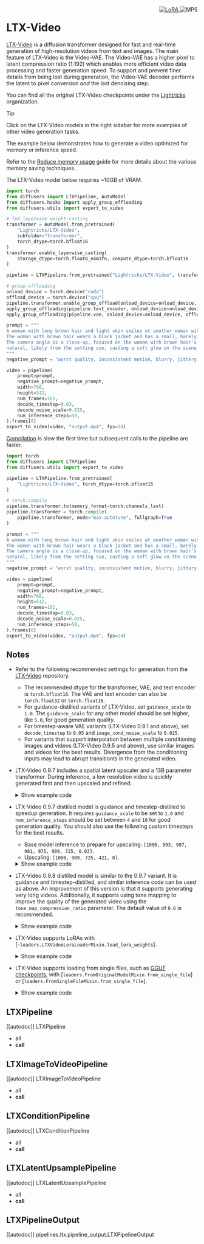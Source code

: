 <!-- Copyright 2025 The HuggingFace Team. All rights reserved.
#
# Licensed under the Apache License, Version 2.0 (the "License");
# you may not use this file except in compliance with the License.
# You may obtain a copy of the License at
#
#     http://www.apache.org/licenses/LICENSE-2.0
#
# Unless required by applicable law or agreed to in writing, software
# distributed under the License is distributed on an "AS IS" BASIS,
# WITHOUT WARRANTIES OR CONDITIONS OF ANY KIND, either express or implied.
# See the License for the specific language governing permissions and
# limitations under the License. -->

<div style="float: right;">
  <div class="flex flex-wrap space-x-1">
    <a href="https://huggingface.co/docs/diffusers/main/en/tutorials/using_peft_for_inference" target="_blank" rel="noopener">
      <img alt="LoRA" src="https://img.shields.io/badge/LoRA-d8b4fe?style=flat"/>
    </a>
    <img alt="MPS" src="https://img.shields.io/badge/MPS-000000?style=flat&logo=apple&logoColor=white%22">
  </div>
</div>

# LTX-Video

[LTX-Video](https://huggingface.co/Lightricks/LTX-Video) is a diffusion transformer designed for fast and real-time generation of high-resolution videos from text and images. The main feature of LTX-Video is the Video-VAE. The Video-VAE has a higher pixel to latent compression ratio (1:192) which enables more efficient video data processing and faster generation speed. To support and prevent finer details from being lost during generation, the Video-VAE decoder performs the latent to pixel conversion *and* the last denoising step.

You can find all the original LTX-Video checkpoints under the [Lightricks](https://huggingface.co/Lightricks) organization.

> [!TIP]
> Click on the LTX-Video models in the right sidebar for more examples of other video generation tasks.

The example below demonstrates how to generate a video optimized for memory or inference speed.

<hfoptions id="usage">
<hfoption id="memory">

Refer to the [Reduce memory usage](../../optimization/memory) guide for more details about the various memory saving techniques.

The LTX-Video model below requires ~10GB of VRAM.

```py
import torch
from diffusers import LTXPipeline, AutoModel
from diffusers.hooks import apply_group_offloading
from diffusers.utils import export_to_video

# fp8 layerwise weight-casting
transformer = AutoModel.from_pretrained(
    "Lightricks/LTX-Video",
    subfolder="transformer",
    torch_dtype=torch.bfloat16
)
transformer.enable_layerwise_casting(
    storage_dtype=torch.float8_e4m3fn, compute_dtype=torch.bfloat16
)

pipeline = LTXPipeline.from_pretrained("Lightricks/LTX-Video", transformer=transformer, torch_dtype=torch.bfloat16)

# group-offloading
onload_device = torch.device("cuda")
offload_device = torch.device("cpu")
pipeline.transformer.enable_group_offload(onload_device=onload_device, offload_device=offload_device, offload_type="leaf_level", use_stream=True)
apply_group_offloading(pipeline.text_encoder, onload_device=onload_device, offload_type="block_level", num_blocks_per_group=2)
apply_group_offloading(pipeline.vae, onload_device=onload_device, offload_type="leaf_level")

prompt = """
A woman with long brown hair and light skin smiles at another woman with long blonde hair.
The woman with brown hair wears a black jacket and has a small, barely noticeable mole on her right cheek.
The camera angle is a close-up, focused on the woman with brown hair's face. The lighting is warm and 
natural, likely from the setting sun, casting a soft glow on the scene. The scene appears to be real-life footage
"""
negative_prompt = "worst quality, inconsistent motion, blurry, jittery, distorted"

video = pipeline(
    prompt=prompt,
    negative_prompt=negative_prompt,
    width=768,
    height=512,
    num_frames=161,
    decode_timestep=0.03,
    decode_noise_scale=0.025,
    num_inference_steps=50,
).frames[0]
export_to_video(video, "output.mp4", fps=24)
```

</hfoption>
<hfoption id="inference speed">

[Compilation](../../optimization/fp16#torchcompile) is slow the first time but subsequent calls to the pipeline are faster.

```py
import torch
from diffusers import LTXPipeline
from diffusers.utils import export_to_video

pipeline = LTXPipeline.from_pretrained(
    "Lightricks/LTX-Video", torch_dtype=torch.bfloat16
)

# torch.compile
pipeline.transformer.to(memory_format=torch.channels_last)
pipeline.transformer = torch.compile(
    pipeline.transformer, mode="max-autotune", fullgraph=True
)

prompt = """
A woman with long brown hair and light skin smiles at another woman with long blonde hair.
The woman with brown hair wears a black jacket and has a small, barely noticeable mole on her right cheek.
The camera angle is a close-up, focused on the woman with brown hair's face. The lighting is warm and 
natural, likely from the setting sun, casting a soft glow on the scene. The scene appears to be real-life footage
"""
negative_prompt = "worst quality, inconsistent motion, blurry, jittery, distorted"

video = pipeline(
    prompt=prompt,
    negative_prompt=negative_prompt,
    width=768,
    height=512,
    num_frames=161,
    decode_timestep=0.03,
    decode_noise_scale=0.025,
    num_inference_steps=50,
).frames[0]
export_to_video(video, "output.mp4", fps=24)
```

</hfoption>
</hfoptions>

## Notes

- Refer to the following recommended settings for generation from the [LTX-Video](https://github.com/Lightricks/LTX-Video) repository.

  - The recommended dtype for the transformer, VAE, and text encoder is `torch.bfloat16`. The VAE and text encoder can also be `torch.float32` or `torch.float16`.
  - For guidance-distilled variants of LTX-Video, set `guidance_scale` to `1.0`. The `guidance_scale` for any other model should be set higher, like `5.0`, for good generation quality.
  - For timestep-aware VAE variants (LTX-Video 0.9.1 and above), set `decode_timestep` to `0.05` and `image_cond_noise_scale` to `0.025`.
  - For variants that support interpolation between multiple conditioning images and videos (LTX-Video 0.9.5 and above), use similar images and videos for the best results. Divergence from the conditioning inputs may lead to abrupt transitionts in the generated video.

- LTX-Video 0.9.7 includes a spatial latent upscaler and a 13B parameter transformer. During inference, a low resolution video is quickly generated first and then upscaled and refined.

  <details>
  <summary>Show example code</summary>

  ```py
  import torch
  from diffusers import LTXConditionPipeline, LTXLatentUpsamplePipeline
  from diffusers.pipelines.ltx.pipeline_ltx_condition import LTXVideoCondition
  from diffusers.utils import export_to_video, load_video

  pipeline = LTXConditionPipeline.from_pretrained("Lightricks/LTX-Video-0.9.7-dev", torch_dtype=torch.bfloat16)
  pipeline_upsample = LTXLatentUpsamplePipeline.from_pretrained("Lightricks/ltxv-spatial-upscaler-0.9.7", vae=pipeline.vae, torch_dtype=torch.bfloat16)
  pipeline.to("cuda")
  pipe_upsample.to("cuda")
  pipeline.vae.enable_tiling()

  def round_to_nearest_resolution_acceptable_by_vae(height, width):
      height = height - (height % pipeline.vae_temporal_compression_ratio)
      width = width - (width % pipeline.vae_temporal_compression_ratio)
      return height, width

  video = load_video(
      "https://huggingface.co/datasets/huggingface/documentation-images/resolve/main/diffusers/cosmos/cosmos-video2world-input-vid.mp4"
  )[:21]  # only use the first 21 frames as conditioning
  condition1 = LTXVideoCondition(video=video, frame_index=0)

  prompt = """
  The video depicts a winding mountain road covered in snow, with a single vehicle 
  traveling along it. The road is flanked by steep, rocky cliffs and sparse vegetation. 
  The landscape is characterized by rugged terrain and a river visible in the distance. 
  The scene captures the solitude and beauty of a winter drive through a mountainous region.
  """
  negative_prompt = "worst quality, inconsistent motion, blurry, jittery, distorted"
  expected_height, expected_width = 768, 1152
  downscale_factor = 2 / 3
  num_frames = 161

  # 1. Generate video at smaller resolution
  # Text-only conditioning is also supported without the need to pass `conditions`
  downscaled_height, downscaled_width = int(expected_height * downscale_factor), int(expected_width * downscale_factor)
  downscaled_height, downscaled_width = round_to_nearest_resolution_acceptable_by_vae(downscaled_height, downscaled_width)
  latents = pipeline(
      conditions=[condition1],
      prompt=prompt,
      negative_prompt=negative_prompt,
      width=downscaled_width,
      height=downscaled_height,
      num_frames=num_frames,
      num_inference_steps=30,
      decode_timestep=0.05,
      decode_noise_scale=0.025,
      image_cond_noise_scale=0.0,
      guidance_scale=5.0,
      guidance_rescale=0.7,
      generator=torch.Generator().manual_seed(0),
      output_type="latent",
  ).frames

  # 2. Upscale generated video using latent upsampler with fewer inference steps
  # The available latent upsampler upscales the height/width by 2x
  upscaled_height, upscaled_width = downscaled_height * 2, downscaled_width * 2
  upscaled_latents = pipe_upsample(
      latents=latents,
      output_type="latent"
  ).frames

  # 3. Denoise the upscaled video with few steps to improve texture (optional, but recommended)
  video = pipeline(
      conditions=[condition1],
      prompt=prompt,
      negative_prompt=negative_prompt,
      width=upscaled_width,
      height=upscaled_height,
      num_frames=num_frames,
      denoise_strength=0.4,  # Effectively, 4 inference steps out of 10
      num_inference_steps=10,
      latents=upscaled_latents,
      decode_timestep=0.05,
      decode_noise_scale=0.025,
      image_cond_noise_scale=0.0,
      guidance_scale=5.0,
      guidance_rescale=0.7,
      generator=torch.Generator().manual_seed(0),
      output_type="pil",
  ).frames[0]

  # 4. Downscale the video to the expected resolution
  video = [frame.resize((expected_width, expected_height)) for frame in video]

  export_to_video(video, "output.mp4", fps=24)
  ```

  </details>

- LTX-Video 0.9.7 distilled model is guidance and timestep-distilled to speedup generation. It requires `guidance_scale` to be set to `1.0` and `num_inference_steps` should be set between `4` and `10` for good generation quality. You should also use the following custom timesteps for the best results.

  - Base model inference to prepare for upscaling: `[1000, 993, 987, 981, 975, 909, 725, 0.03]`.
  - Upscaling: `[1000, 909, 725, 421, 0]`.

  <details>
  <summary>Show example code</summary>

  ```py
  import torch
  from diffusers import LTXConditionPipeline, LTXLatentUpsamplePipeline
  from diffusers.pipelines.ltx.pipeline_ltx_condition import LTXVideoCondition
  from diffusers.utils import export_to_video, load_video

  pipeline = LTXConditionPipeline.from_pretrained("Lightricks/LTX-Video-0.9.7-distilled", torch_dtype=torch.bfloat16)
  pipe_upsample = LTXLatentUpsamplePipeline.from_pretrained("Lightricks/ltxv-spatial-upscaler-0.9.7", vae=pipeline.vae, torch_dtype=torch.bfloat16)
  pipeline.to("cuda")
  pipe_upsample.to("cuda")
  pipeline.vae.enable_tiling()

  def round_to_nearest_resolution_acceptable_by_vae(height, width):
      height = height - (height % pipeline.vae_spatial_compression_ratio)
      width = width - (width % pipeline.vae_spatial_compression_ratio)
      return height, width

  prompt = """
  artistic anatomical 3d render, utlra quality, human half full male body with transparent 
  skin revealing structure instead of organs, muscular, intricate creative patterns, 
  monochromatic with backlighting, lightning mesh, scientific concept art, blending biology 
  with botany, surreal and ethereal quality, unreal engine 5, ray tracing, ultra realistic, 
  16K UHD, rich details. camera zooms out in a rotating fashion
  """
  negative_prompt = "worst quality, inconsistent motion, blurry, jittery, distorted"
  expected_height, expected_width = 768, 1152
  downscale_factor = 2 / 3
  num_frames = 161

  # 1. Generate video at smaller resolution
  downscaled_height, downscaled_width = int(expected_height * downscale_factor), int(expected_width * downscale_factor)
  downscaled_height, downscaled_width = round_to_nearest_resolution_acceptable_by_vae(downscaled_height, downscaled_width)
  latents = pipeline(
      prompt=prompt,
      negative_prompt=negative_prompt,
      width=downscaled_width,
      height=downscaled_height,
      num_frames=num_frames,
      timesteps=[1000, 993, 987, 981, 975, 909, 725, 0.03],
      decode_timestep=0.05,
      decode_noise_scale=0.025,
      image_cond_noise_scale=0.0,
      guidance_scale=1.0,
      guidance_rescale=0.7,
      generator=torch.Generator().manual_seed(0),
      output_type="latent",
  ).frames

  # 2. Upscale generated video using latent upsampler with fewer inference steps
  # The available latent upsampler upscales the height/width by 2x
  upscaled_height, upscaled_width = downscaled_height * 2, downscaled_width * 2
  upscaled_latents = pipe_upsample(
      latents=latents,
      adain_factor=1.0,
      output_type="latent"
  ).frames

  # 3. Denoise the upscaled video with few steps to improve texture (optional, but recommended)
  video = pipeline(
      prompt=prompt,
      negative_prompt=negative_prompt,
      width=upscaled_width,
      height=upscaled_height,
      num_frames=num_frames,
      denoise_strength=0.999,  # Effectively, 4 inference steps out of 5
      timesteps=[1000, 909, 725, 421, 0],
      latents=upscaled_latents,
      decode_timestep=0.05,
      decode_noise_scale=0.025,
      image_cond_noise_scale=0.0,
      guidance_scale=1.0,
      guidance_rescale=0.7,
      generator=torch.Generator().manual_seed(0),
      output_type="pil",
  ).frames[0]

  # 4. Downscale the video to the expected resolution
  video = [frame.resize((expected_width, expected_height)) for frame in video]

  export_to_video(video, "output.mp4", fps=24)
  ```

  </details>

- LTX-Video 0.9.8 distilled model is similar to the 0.9.7 variant. It is guidance and timestep-distilled, and similar inference code can be used as above. An improvement of this version is that it supports generating very long videos. Additionally, it supports using tone mapping to improve the quality of the generated video using the `tone_map_compression_ratio` parameter. The default value of `0.6` is recommended.

  <details>
  <summary>Show example code</summary>
  
  ```python
  import torch
  from diffusers import LTXConditionPipeline, LTXLatentUpsamplePipeline
  from diffusers.pipelines.ltx.pipeline_ltx_condition import LTXVideoCondition
  from diffusers.pipelines.ltx.modeling_latent_upsampler import LTXLatentUpsamplerModel
  from diffusers.utils import export_to_video, load_video

  pipeline = LTXConditionPipeline.from_pretrained("Lightricks/LTX-Video-0.9.8-13B-distilled", torch_dtype=torch.bfloat16)
  # TODO: Update the checkpoint here once updated in LTX org
  upsampler = LTXLatentUpsamplerModel.from_pretrained("a-r-r-o-w/LTX-0.9.8-Latent-Upsampler", torch_dtype=torch.bfloat16)
  pipe_upsample = LTXLatentUpsamplePipeline(vae=pipeline.vae, latent_upsampler=upsampler).to(torch.bfloat16)
  pipeline.to("cuda")
  pipe_upsample.to("cuda")
  pipeline.vae.enable_tiling()

  def round_to_nearest_resolution_acceptable_by_vae(height, width):
      height = height - (height % pipeline.vae_spatial_compression_ratio)
      width = width - (width % pipeline.vae_spatial_compression_ratio)
      return height, width

  prompt = """The camera pans over a snow-covered mountain range, revealing a vast expanse of snow-capped peaks and valleys.The mountains are covered in a thick layer of snow, with some areas appearing almost white while others have a slightly darker, almost grayish hue. The peaks are jagged and irregular, with some rising sharply into the sky while others are more rounded. The valleys are deep and narrow, with steep slopes that are also covered in snow. The trees in the foreground are mostly bare, with only a few leaves remaining on their branches. The sky is overcast, with thick clouds obscuring the sun. The overall impression is one of peace and tranquility, with the snow-covered mountains standing as a testament to the power and beauty of nature."""
  # prompt = """A woman walks away from a white Jeep parked on a city street at night, then ascends a staircase and knocks on a door. The woman, wearing a dark jacket and jeans, walks away from the Jeep parked on the left side of the street, her back to the camera; she walks at a steady pace, her arms swinging slightly by her sides; the street is dimly lit, with streetlights casting pools of light on the wet pavement; a man in a dark jacket and jeans walks past the Jeep in the opposite direction; the camera follows the woman from behind as she walks up a set of stairs towards a building with a green door; she reaches the top of the stairs and turns left, continuing to walk towards the building; she reaches the door and knocks on it with her right hand; the camera remains stationary, focused on the doorway; the scene is captured in real-life footage."""
  negative_prompt = "bright colors, symbols, graffiti, watermarks, worst quality, inconsistent motion, blurry, jittery, distorted"
  expected_height, expected_width = 480, 832
  downscale_factor = 2 / 3
  # num_frames = 161
  num_frames = 361

  # 1. Generate video at smaller resolution
  downscaled_height, downscaled_width = int(expected_height * downscale_factor), int(expected_width * downscale_factor)
  downscaled_height, downscaled_width = round_to_nearest_resolution_acceptable_by_vae(downscaled_height, downscaled_width)
  latents = pipeline(
      prompt=prompt,
      negative_prompt=negative_prompt,
      width=downscaled_width,
      height=downscaled_height,
      num_frames=num_frames,
      timesteps=[1000, 993, 987, 981, 975, 909, 725, 0.03],
      decode_timestep=0.05,
      decode_noise_scale=0.025,
      image_cond_noise_scale=0.0,
      guidance_scale=1.0,
      guidance_rescale=0.7,
      generator=torch.Generator().manual_seed(0),
      output_type="latent",
  ).frames

  # 2. Upscale generated video using latent upsampler with fewer inference steps
  # The available latent upsampler upscales the height/width by 2x
  upscaled_height, upscaled_width = downscaled_height * 2, downscaled_width * 2
  upscaled_latents = pipe_upsample(
      latents=latents,
      adain_factor=1.0,
      tone_map_compression_ratio=0.6,
      output_type="latent"
  ).frames

  # 3. Denoise the upscaled video with few steps to improve texture (optional, but recommended)
  video = pipeline(
      prompt=prompt,
      negative_prompt=negative_prompt,
      width=upscaled_width,
      height=upscaled_height,
      num_frames=num_frames,
      denoise_strength=0.999,  # Effectively, 4 inference steps out of 5
      timesteps=[1000, 909, 725, 421, 0],
      latents=upscaled_latents,
      decode_timestep=0.05,
      decode_noise_scale=0.025,
      image_cond_noise_scale=0.0,
      guidance_scale=1.0,
      guidance_rescale=0.7,
      generator=torch.Generator().manual_seed(0),
      output_type="pil",
  ).frames[0]

  # 4. Downscale the video to the expected resolution
  video = [frame.resize((expected_width, expected_height)) for frame in video]

  export_to_video(video, "output.mp4", fps=24)
  ```

  </details>

- LTX-Video supports LoRAs with [`~loaders.LTXVideoLoraLoaderMixin.load_lora_weights`].

  <details>
  <summary>Show example code</summary>

  ```py
  import torch
  from diffusers import LTXConditionPipeline
  from diffusers.utils import export_to_video, load_image

  pipeline = LTXConditionPipeline.from_pretrained(
      "Lightricks/LTX-Video-0.9.5", torch_dtype=torch.bfloat16
  )

  pipeline.load_lora_weights("Lightricks/LTX-Video-Cakeify-LoRA", adapter_name="cakeify")
  pipeline.set_adapters("cakeify")

  # use "CAKEIFY" to trigger the LoRA
  prompt = "CAKEIFY a person using a knife to cut a cake shaped like a Pikachu plushie"
  image = load_image("https://huggingface.co/Lightricks/LTX-Video-Cakeify-LoRA/resolve/main/assets/images/pikachu.png")

  video = pipeline(
      prompt=prompt,
      image=image,
      width=576,
      height=576,
      num_frames=161,
      decode_timestep=0.03,
      decode_noise_scale=0.025,
      num_inference_steps=50,
  ).frames[0]
  export_to_video(video, "output.mp4", fps=26)
  ```

  </details>

- LTX-Video supports loading from single files, such as [GGUF checkpoints](../../quantization/gguf), with [`loaders.FromOriginalModelMixin.from_single_file`] or [`loaders.FromSingleFileMixin.from_single_file`].

  <details>
  <summary>Show example code</summary>

  ```py
  import torch
  from diffusers.utils import export_to_video
  from diffusers import LTXPipeline, AutoModel, GGUFQuantizationConfig

  transformer = AutoModel.from_single_file(
      "https://huggingface.co/city96/LTX-Video-gguf/blob/main/ltx-video-2b-v0.9-Q3_K_S.gguf"
      quantization_config=GGUFQuantizationConfig(compute_dtype=torch.bfloat16),
      torch_dtype=torch.bfloat16
  )
  pipeline = LTXPipeline.from_pretrained(
      "Lightricks/LTX-Video",
      transformer=transformer,
      torch_dtype=torch.bfloat16
  )
  ```

  </details>

## LTXPipeline

[[autodoc]] LTXPipeline
  - all
  - __call__

## LTXImageToVideoPipeline

[[autodoc]] LTXImageToVideoPipeline
  - all
  - __call__

## LTXConditionPipeline

[[autodoc]] LTXConditionPipeline
  - all
  - __call__

## LTXLatentUpsamplePipeline

[[autodoc]] LTXLatentUpsamplePipeline
  - all
  - __call__

## LTXPipelineOutput

[[autodoc]] pipelines.ltx.pipeline_output.LTXPipelineOutput
